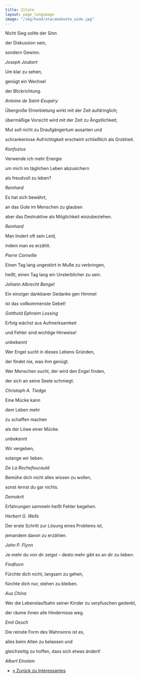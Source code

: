 ```yaml
---
title: Zitate
layout: page_longimage
image: "/img/head/atacamaboote_wide.jpg"
---
```


<link rel="stylesheet" href="https://maxcdn.bootstrapcdn.com/font-awesome/4.5.0/css/font-awesome.min.css">

<i class="fa fa-quote-left"></i>

Nicht Sieg sollte der Sinn

der Diskussion sein,

sondern Gewinn.

*Joseph Joubert*

<i class="fa fa-quote-left"></i>

Um klar zu sehen,

genügt ein Wechsel 

der Blickrichtung.

*Antoine de Saint-Exupéry*

<i class="fa fa-quote-left"></i>

Übergroße Ehrerbietung wirkt mit der Zeit aufdringlich;

übermäßige Vorsicht wird mit der Zeit zu Ängstlichkeit;

Mut soll nicht zu Draufgängertum ausarten und

schrankenlose Aufrichtigkeit erscheint schließlich als Grobheit.

*Konfuzius*

<i class="fa fa-quote-left"></i>

Verwende ich mehr Energie 

um mich im täglichen Leben abzusichern 

als freudvoll zu leben?

*Reinhard*

<i class="fa fa-quote-left"></i>

Es hat sich bewährt,

an das Gute im Menschen zu glauben

aber das Destruktive als Möglichkeit einzubeziehen.

*Reinhard*

<i class="fa fa-quote-left"></i>

Man lindert oft sein Leid,

indem man es erzählt.

*Pierre Corneille*

<i class="fa fa-quote-left"></i>

Einen Tag lang ungestört in Muße zu verbringen,

heißt, einen Tag lang ein Unsterblicher zu sein.

*Johann Albrecht Bengel*

<i class="fa fa-quote-left"></i>

Ein einziger dankbarer Gedanke gen Himmel

ist das vollkommenste Gebet!

*Gotthold Ephraim Lessing*

<i class="fa fa-quote-left"></i>

Erfolg wächst aus Aufmerksamkeit 

und Fehler sind wichtige Hinweise!

*unbekannt*

<i class="fa fa-quote-left"></i>

Wer Engel sucht in dieses Lebens Gründen, 

der findet nie, was ihm genügt.

Wer Menschen sucht, der wird den Engel finden, 

der sich an seine Seele schmiegt.

*Christoph A. Tiedge*

<i class="fa fa-quote-left"></i>

Eine Mücke kann

dem Leben mehr

zu schaffen machen

als der Löwe einer Mücke.

*unbekannt*

<i class="fa fa-quote-left"></i>

Wir vergeben,

solange wir lieben.

*De La Rochefoucauld*

<i class="fa fa-quote-left"></i>

Bemühe dich nicht alles wissen zu wollen,

sonst lernst du gar nichts.

*Demokrit*

<i class="fa fa-quote-left"></i>

Erfahrungen sammeln heißt Fehler begehen.

*Herbert G. Wells*

<i class="fa fa-quote-left"></i>

Der erste Schritt zur Lösung eines Problems ist,

jemandem davon zu erzählen.

*John P. Flynn*

<i class="fa fa-quote-left"></i>

Je mehr du von dir zeigst – desto mehr gibt es an dir zu lieben.

*Findhorn*

<i class="fa fa-quote-left"></i>

Fürchte dich nicht, langsam zu gehen,

fürchte dich nur, stehen zu bleiben.

*Aus China*

<i class="fa fa-quote-left"></i>

Wer die Lebenslaufbahn seiner Kinder zu verpfuschen gedenkt,

der räume ihnen alle Hindernisse weg.

*Emil Oesch*

<i class="fa fa-quote-left"></i>

Die reinste Form des Wahnsinns ist es,

alles beim Alten zu belassen und

gleichzeitig zu hoffen, dass sich etwas ändert!

*Albert Einstein*

<i class="fa fa-quote-left"></i>

<nav>
  <ul class="pager">
    <li class="pager-prev"><a href="/pages/interessantes"><span aria-hidden="true">&laquo;</span> Zurück zu Interessantes</a></li>
  </ul>
</nav>